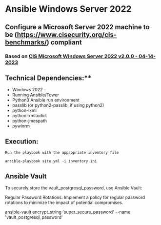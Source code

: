 # Ansible Windows Server 2022 
## Configure a Microsoft Server 2022 machine to be (https://www.cisecurity.org/cis-benchmarks/) compliant

### Based on [ CIS Microsoft Windows Server 2022 v2.0.0 - 04-14-2023 ](https://www.cisecurity.org/cis-benchmarks/)

## Technical Dependencies:**

- Windows 2022 - 
- Running Ansible/Tower 
- Python3 Ansible run environment
- passlib (or python2-passlib, if using python2)
- python-lxml
- python-xmltodict
- python-jmespath
- pywinrm

## Execution:

    Run the playbook with the appropriate inventory file

    ansible-playbook site.yml -i inventory.ini


## Ansible Vault

To securely store the vault_postgresql_password, use Ansible Vault:

Regular Password Rotations: Implement a policy for regular password rotations to
 minimize the impact of potential compromises.

ansible-vault encrypt_string 'super_secure_password' --name 'vault_postgresql_password'
